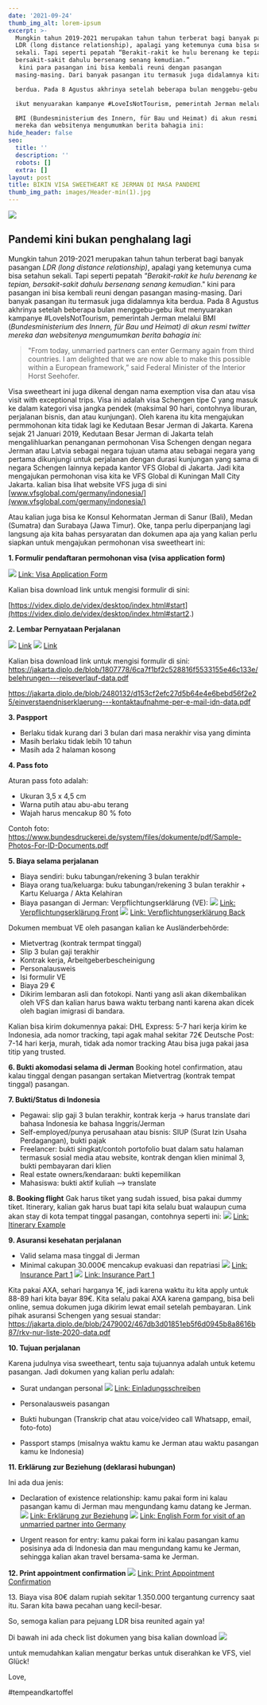 ```yaml
---
date: '2021-09-24'
thumb_img_alt: lorem-ipsum
excerpt: >-
  Mungkin tahun 2019-2021 merupakan tahun tahun terberat bagi banyak pasangan
  LDR (long distance relationship), apalagi yang ketemunya cuma bisa setahun
  sekali. Tapi seperti pepatah “Berakit-rakit ke hulu berenang ke tepian,
  bersakit-sakit dahulu bersenang senang kemudian.”
   kini para pasangan ini bisa kembali reuni dengan pasangan 
  masing-masing. Dari banyak pasangan itu termasuk juga didalamnya kita 

  berdua. Pada 8 Agustus akhrinya setelah beberapa bulan menggebu-gebu 

  ikut menyuarakan kampanye #LoveIsNotTourism, pemerintah Jerman melalui 

  BMI (Bundesministerium des Innern, für Bau und Heimat) di akun resmi twitter
  mereka dan websitenya mengumumkan berita bahagia ini:
hide_header: false
seo:
  title: ''
  description: ''
  robots: []
  extra: []
layout: post
title: BIKIN VISA SWEETHEART KE JERMAN DI MASA PANDEMI
thumb_img_path: images/Header-min(1).jpg
---
```

![](https://i2.lensdump.com/i/gZYcRm.jpg)

## Pandemi kini bukan penghalang lagi

Mungkin tahun 2019-2021 merupakan tahun tahun terberat bagi banyak pasangan *LDR (long distance relationship)*, apalagi yang ketemunya cuma bisa setahun sekali. Tapi seperti pepatah *"Berakit-rakit ke hulu berenang ke tepian, bersakit-sakit dahulu bersenang senang kemudian*." kini para pasangan ini bisa kembali reuni dengan pasangan masing-masing. Dari banyak pasangan itu termasuk juga didalamnya kita berdua. Pada 8 Agustus akhrinya setelah beberapa bulan menggebu-gebu ikut menyuarakan kampanye #LoveIsNotTourism, pemerintah Jerman melalui BMI (*Bundesministerium des Innern, für Bau und Heimat) di akun resmi twitter mereka dan websitenya mengumumkan berita bahagia ini:*

> "From today, unmarried partners can enter Germany again from third
> countries. I am delighted that we are now able to make this possible
> within a European framework,” said Federal Minister of the Interior Horst Seehofer.

Visa sweetheart ini juga dikenal dengan nama exemption visa dan atau visa visit with exceptional trips. Visa ini adalah visa Schengen tipe C yang masuk ke dalam kategori visa jangka pendek (maksimal 90 hari, contohnya liburan, perjalanan bisnis, dan atau kunjungan). Oleh karena itu kita mengajukan permmohonan kita tidak lagi ke Kedutaan Besar Jerman di Jakarta. Karena sejak 21 Januari 2019, Kedutaan Besar Jerman di Jakarta telah mengalihluarkan penanganan permohonan Visa Schengen dengan negara Jerman atau Latvia sebagai negara tujuan utama atau sebagai negara yang pertama dikunjungi untuk perjalanan dengan durasi kunjungan yang sama di negara Schengen lainnya kepada kantor VFS Global di Jakarta. Jadi kita mengajukan permohonan visa kita ke VFS Global di Kuningan Mall City Jakarta. kalian bisa lihat website VFS juga di sini [www.vfsglobal.com/germany/indonesia/](www.vfsglobal.com/germany/indonesia/)

Atau kalian juga bisa ke Konsul Kehormatan Jerman di Sanur (Bali), Medan (Sumatra) dan Surabaya (Jawa Timur). Oke, tanpa perlu diperpanjang lagi langsung aja kita bahas persyaratan dan dokumen apa aja yang kalian perlu siapkan untuk mengajukan permohonan visa sweetheart ini:

**1. Formulir pendaftaran permohonan visa (visa application form)**

![](https://i.lensdump.com/i/gZYoBH.jpg)
[Link: Visa Application Form](https://i.lensdump.com/i/gZYoBH.jpg?open=true)

Kalian bisa download link untuk mengisi formulir di sini:

[https://videx.diplo.de/videx/desktop/index.html#start](https://videx.diplo.de/videx/desktop/index.html#start2.)

**2. Lembar Pernyataan Perjalanan**

![](https://i2.lensdump.com/i/gZYN2c.jpg)
[Link](https://i2.lensdump.com/i/gZYN2c.jpg?open=true)
![](https://i1.lensdump.com/i/gZYuo1.jpg)
[Link](https://i1.lensdump.com/i/gZYuo1.jpg?open=true)

Kalian bisa download link untuk mengisi formulir di sini:
https://jakarta.diplo.de/blob/1807778/6ca7f1bf2c528816f5533155e46c133e/belehrungen---reiseverlauf-data.pdf

https://jakarta.diplo.de/blob/2480132/d153cf2efc27d5b64e4e6bebd56f2e25/einverstaendniserklaerung---kontaktaufnahme-per-e-mail-idn-data.pdf

**3. Paspport**

*   Berlaku tidak kurang dari 3 bulan dari masa nerakhir visa yang diminta
*   Masih berlaku tidak lebih 10 tahun
*   Masih ada 2 halaman kosong

**4. Pass foto**

Aturan pass foto adalah:

*   Ukuran 3,5 x 4,5 cm
*   Warna putih atau abu-abu terang
*   Wajah harus mencakup 80 % foto

Contoh foto:
https://www.bundesdruckerei.de/system/files/dokumente/pdf/Sample-Photos-For-ID-Documents.pdf

**5. Biaya selama perjalanan**

*   Biaya sendiri: buku tabungan/rekening 3 bulan terakhir
*   Biaya orang tua/keluarga: buku tabungan/rekening 3 bulan terakhir + Kartu Keluarga / Akta Kelahiran
*   Biaya pasangan di Jerman: Verpflichtungserklärung (VE):
    ![](https://i3.lensdump.com/i/gZYPJK.jpg)
    [Link: Verpflichtungserklärung Front](https://i3.lensdump.com/i/gZYPJK.jpg?open=true)
    ![](https://i.lensdump.com/i/gZYfeZ.jpg)
    [Link: Verpflichtungserklärung Back](https://i.lensdump.com/i/gZYfeZ.jpg?open=true)

Dokumen membuat VE oleh pasangan kalian ke Ausländerbehörde:

*   Mietvertrag (kontrak termpat tinggal)
*   Slip 3 bulan gaji terakhir
*   Kontrak kerja, Arbeitgeberbescheinigung
*   Personalausweis
*   Isi formulir VE
*   Biaya 29 €
*   Dikirim lembaran asli dan fotokopi. Nanti yang asli akan dikembalikan oleh VFS dan kalian harus bawa waktu terbang nanti karena akan dicek oleh bagian imigrasi di bandara.

Kalian bisa kirim dokumennya pakai:
DHL Express: 5-7 hari kerja kirim ke Indonesia, ada nomor tracking, tapi agak mahal sekitar 72€
Deutsche Post: 7-14 hari kerja, murah, tidak ada nomor tracking
Atau bisa juga pakai jasa titip yang trusted.

**6. Bukti akomodasi selama di Jerman**
Booking hotel confirmation, atau kalau tinggal dengan pasangan sertakan Mietvertrag (kontrak tempat tinggal) pasangan.

**7. Bukti/Status di Indonesia**

*   Pegawai: slip gaji 3 bulan terakhir, kontrak kerja -> harus translate dari bahasa Indonesia ke bahasa Inggris/Jerman
*   Self-employed/punya perusahaan atau bisnis: SIUP (Surat Izin Usaha Perdagangan), bukti pajak
*   Freelancer: bukti singkat/contoh portofolio buat dalam satu halaman termasuk sosial media atau website, kontrak dengan klien minimal 3, bukti pembayaran dari klien
*   Real estate owners/kendaraan: bukti kepemilikan
*   Mahasiswa: bukti aktif kuliah --> translate

**8. Booking flight**
Gak harus tiket yang sudah issued, bisa pakai dummy tiket.
Itinerary, kalian gak harus buat tapi kita selalu buat walaupun cuma akan stay di kota tempat tinggal pasangan, contohnya seperti ini:
![](https://i3.lensdump.com/i/gZYY0x.jpg)
[Link: Itinerary Example](https://i3.lensdump.com/i/gZYY0x.jpg?open=true)

**9. Asuransi kesehatan perjalanan**

*   Valid selama masa tinggal di Jerman
*   Minimal cakupan 30.000€ mencakup evakuasi dan repatriasi
    ![](https://i1.lensdump.com/i/gZYvpe.jpg)
    [Link: Insurance Part 1](https://i1.lensdump.com/i/gZYvpe.jpg?open=true)
    ![](https://i.lensdump.com/i/gZYH2q.jpg)
    [Link: Insurance Part 1](https://i.lensdump.com/i/gZYH2q.jpg?open=true)

Kita pakai AXA, sehari harganya 1€, jadi karena waktu itu kita apply untuk 88-89 hari kita bayar 89€. Kita selalu pakai AXA karena gampang, bisa beli online, semua dokumen juga dikirim lewat email setelah pembayaran.
Link pihak asuransi Schengen yang sesuai standar:
https://jakarta.diplo.de/blob/2479002/467db3d01851eb5f6d0945b8a8616b87/rkv-nur-liste-2020-data.pdf

**10. Tujuan perjalanan**

Karena judulnya visa sweetheart, tentu saja tujuannya adalah untuk ketemu pasangan. Jadi dokumen yang kalian perlu adalah:

*   Surat undangan personal
    ![](https://i1.lensdump.com/i/gZYlJA.jpg)
    [Link: Einladungsschreiben](https://i1.lensdump.com/i/gZYlJA.jpg?open=true)

*   Personalausweis pasangan

*   Bukti hubungan (Transkrip chat atau voice/video call Whatsapp, email, foto-foto)

*   Passport stamps (misalnya waktu kamu ke Jerman atau waktu pasangan kamu ke Indonesia)

**11. Erklärung zur Beziehung (deklarasi hubungan)**

Ini ada dua jenis:

*   Declaration of existence relationship: kamu pakai form ini kalau pasangan kamu di Jerman mau mengundang kamu datang ke Jerman.
    ![](https://i2.lensdump.com/i/gZYzSM.jpg)
    [Link: Erklärung zur Beziehung](https://i2.lensdump.com/i/gZYzSM.jpg?open=true)
    ![](https://i1.lensdump.com/i/gZYxI9.jpg)
    [Link: English Form for visit of an unmarried partner into Germany](https://jakarta.diplo.de/blob/2478694/ddc4dddcee804acc8f3cb587388974c8/erklaerung-zur-beziehung-besuch-data.pdf)
    

*   Urgent reason for entry: kamu pakai form ini kalau pasangan kamu posisinya ada di Indonesia dan mau mengundang kamu ke Jerman, sehingga kalian akan travel bersama-sama ke Jerman.

**12. Print appointment confirmation**
![](https://i2.lensdump.com/i/gZYLFk.jpg)
[Link: Print Appointment Confirmation](https://i2.lensdump.com/i/gZYLFk.jpg?open=true)

13\. Biaya visa
80€ dalam rupiah sekitar 1.350.000 tergantung currency saat itu. Saran kita bawa pecahan uang kecil-besar.

So, semoga kalian para pejuang LDR bisa reunited again ya! 

Di bawah ini ada check list dokumen yang bisa kalian download 
![](https://i3.lensdump.com/i/gZYSxQ.png)

untuk memudahkan kalian mengatur berkas untuk diserahkan ke VFS, viel Glück! 

Love,

\#tempeandkartoffel

